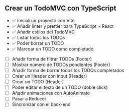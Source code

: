 ## Crear un TodoMVC con TypeScript

- ✅ Inicializar proyecto con Vite
- ✅ Añadir linter y prettier para TypeScript + React
- ✅ Añadir estilos del TodoMVC
- ✅ Listar todos los TODOs
- ✅ Poder borrar un TODO
- ✅ Marcoar un TODO como completado
- [ ] Añadir forma de filtrar TODOs (Footer)
- [ ] Mostrar número de TODOs pendientes (Footer)
- [ ] Añadir forma de borrar todos los TODOs completados
- [ ] Crear un Header con input (Header)
- [ ] Crear un TODO (Header)
- [ ] Poder editar el texto de un TODO (doble click)
- [ ] Añadir animaciones con AutoAnimate
- [ ] Pasar a Reducer
- [ ] Sincronizar con el back-end
